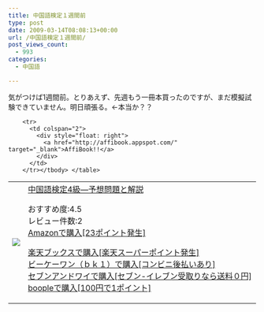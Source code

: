 ```yaml
---
title: 中国語検定１週間前
type: post
date: 2009-03-14T08:08:13+00:00
url: /中国語検定１週間前/
post_views_count:
  - 993
categories:
  - 中国語

---
```

気がつけば1週間前。とりあえず、先週もう一冊本買ったのですが、まだ模擬試験できていません。明日頑張る。←本当か？？

<table>
  <tr>
    <td>
      <a href="http://www.amazon.co.jp/%E4%B8%AD%E5%9B%BD%E8%AA%9E%E6%A4%9C%E5%AE%9A4%E7%B4%9A%E2%80%95%E4%BA%88%E6%83%B3%E5%95%8F%E9%A1%8C%E3%81%A8%E8%A7%A3%E8%AA%AC-%E4%B8%AD%E5%9B%BD%E8%AA%9E%E6%95%99%E8%82%B2%E6%8C%AF%E8%88%88%E5%8D%94%E4%BC%9A/dp/4411030012%3FSubscriptionId%3D1JWQWN8E4Z5TR27962G2%26tag%3Dgaeaffibook-22%26linkCode%3Dxm2%26camp%3D2025%26creative%3D165953%26creativeASIN%3D4411030012" target="_blank"><img style="border-top-style: none; border-right-style: none; border-left-style: none; border-bottom-style: none" src="https://i0.wp.com/ecx.images-amazon.com/images/I/411T1ZGQ2YL._SL160_.jpg" data-recalc-dims="1" /> </a>
    </td>
    <td>
      <a href="http://www.amazon.co.jp/%E4%B8%AD%E5%9B%BD%E8%AA%9E%E6%A4%9C%E5%AE%9A4%E7%B4%9A%E2%80%95%E4%BA%88%E6%83%B3%E5%95%8F%E9%A1%8C%E3%81%A8%E8%A7%A3%E8%AA%AC-%E4%B8%AD%E5%9B%BD%E8%AA%9E%E6%95%99%E8%82%B2%E6%8C%AF%E8%88%88%E5%8D%94%E4%BC%9A/dp/4411030012%3FSubscriptionId%3D1JWQWN8E4Z5TR27962G2%26tag%3Dgaeaffibook-22%26linkCode%3Dxm2%26camp%3D2025%26creative%3D165953%26creativeASIN%3D4411030012" target="_blank">中国語検定4級―予想問題と解説 </a></p>
      <p>
        おすすめ度:4.5<br />レビュー件数:2<br /><a href="http://www.amazon.co.jp/%E4%B8%AD%E5%9B%BD%E8%AA%9E%E6%A4%9C%E5%AE%9A4%E7%B4%9A%E2%80%95%E4%BA%88%E6%83%B3%E5%95%8F%E9%A1%8C%E3%81%A8%E8%A7%A3%E8%AA%AC-%E4%B8%AD%E5%9B%BD%E8%AA%9E%E6%95%99%E8%82%B2%E6%8C%AF%E8%88%88%E5%8D%94%E4%BC%9A/dp/4411030012%3FSubscriptionId%3D1JWQWN8E4Z5TR27962G2%26tag%3Dgaeaffibook-22%26linkCode%3Dxm2%26camp%3D2025%26creative%3D165953%26creativeASIN%3D4411030012" target="_blank">Amazonで購入[23ポイント発生] </a>
      </p>
      <p>
        <a href="http://px.a8.net/svt/ejp?a8mat=1HPMBE+5CX82+1N6+BW8O2&a8ejpredirect=http%3A%2F%2Fsearch.books.rakuten.co.jp%2Fbksearch%2Fdt%3Fg%3D001%26bisbn%3D4411030012" target="_blank">楽天ブックスで購入[楽天スーパーポイント発生]</a> <img height="1" alt="" src="https://i2.wp.com/www12.a8.net/0.gif?resize=1%2C1" width="1" border="0" data-recalc-dims="1" /><br /><a href="http://px.a8.net/svt/ejp?a8mat=1HRMFS+EEKKOI+10UY+HUKPU&a8ejpredirect=http%3A%2F%2Fwww.bk1.jp%2FkeywordSearchResult%2F%3Fkeyword%3D4411030012%26storeCd%3D1%26searchFlg%3D9%26x%3D43%26y%3D11%26partnerid%3D02a801" target="_blank">ビーケーワン（ｂｋ１）で購入[コンビニ後払いあり]</a> <img height="1" alt="" src="https://i2.wp.com/www12.a8.net/0.gif?resize=1%2C1" width="1" border="0" data-recalc-dims="1" /><br /><a href="http://click.linksynergy.com/fs-bin/statform?id=aR0TIOX*qAA&offerid=137560&bnid=1490&subid=&subid=0&kword_in=4411030012&oop=on" target="_blank">セブンアンドワイで購入[セブン-イレブン受取りなら送料０円]</a><img height="1" src="http://ad.linksynergy.com/fs-bin/show?id=aR0TIOX*qAA&bids=137560&type=5&subid=0" width="1" border="0" /><br /><a href="http://click.linksynergy.com/fs-bin/statform?id=aR0TIOX*qAA&offerid=33310&bnid=2&subid=0&ifc=4&ifr=9784411030016" target="_blank">boopleで購入[100円で1ポイント]</a></td> </tr> 
        
        <tr>
          <td colspan="2">
            <div style="float: right">
              <a href="http://affibook.appspot.com/" target="_blank">AffiBook!!</a>
            </div>
          </td>
        </tr></tbody> </table>